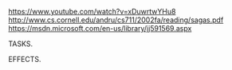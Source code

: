 https://www.youtube.com/watch?v=xDuwrtwYHu8
http://www.cs.cornell.edu/andru/cs711/2002fa/reading/sagas.pdf
https://msdn.microsoft.com/en-us/library/jj591569.aspx




TASKS.

EFFECTS.










